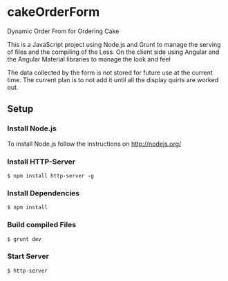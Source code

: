 # cakeOrderForm
Dynamic Order From for Ordering Cake 

This is a JavaScript project using Node.js and Grunt to manage the serving of
files and the compiling of the Less. On the client side using Angular and the
Angular Material libraries to manage the look and feel

The data collected by the form is not stored for future use at the current
time. The current plan is to not add it until all the display quirts are worked
out.

## Setup

### Install Node.js

To install Node.js follow the instructions on http://nodejs.org/

### Install HTTP-Server

```shell
$ npm install http-server -g
```

### Install Dependencies

```shell
$ npm install
```

### Build compiled Files

```shell
$ grunt dev
```

### Start Server

```shell
$ http-server
```
